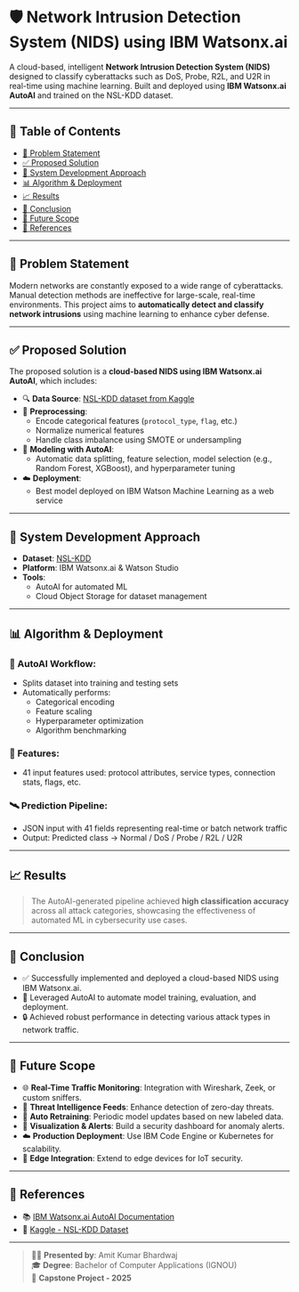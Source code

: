 
# 🛡️ Network Intrusion Detection System (NIDS) using IBM Watsonx.ai

A cloud-based, intelligent **Network Intrusion Detection System (NIDS)** designed to classify cyberattacks such as DoS, Probe, R2L, and U2R in real-time using machine learning. Built and deployed using **IBM Watsonx.ai AutoAI** and trained on the NSL-KDD dataset.

---

## 📌 Table of Contents

- [🚨 Problem Statement](#-problem-statement)
- [✅ Proposed Solution](#-proposed-solution)
- [🧠 System Development Approach](#-system-development-approach)
- [📊 Algorithm & Deployment](#-algorithm--deployment)
- [📈 Results](#-results)
- [📌 Conclusion](#-conclusion)
- [🔮 Future Scope](#-future-scope)
- [🔗 References](#-references)

---

## 🚨 Problem Statement

Modern networks are constantly exposed to a wide range of cyberattacks. Manual detection methods are ineffective for large-scale, real-time environments. This project aims to **automatically detect and classify network intrusions** using machine learning to enhance cyber defense.

---

## ✅ Proposed Solution

The proposed solution is a **cloud-based NIDS using IBM Watsonx.ai AutoAI**, which includes:

- 🔍 **Data Source**: [NSL-KDD dataset from Kaggle](https://www.kaggle.com/datasets/sampadab17/network-intrusion-detection)
- 🧹 **Preprocessing**:
  - Encode categorical features (`protocol_type`, `flag`, etc.)
  - Normalize numerical features
  - Handle class imbalance using SMOTE or undersampling
- 🤖 **Modeling with AutoAI**:
  - Automatic data splitting, feature selection, model selection (e.g., Random Forest, XGBoost), and hyperparameter tuning
- ☁️ **Deployment**:
  - Best model deployed on IBM Watson Machine Learning as a web service

---

## 🧠 System Development Approach

- **Dataset**: [NSL-KDD](https://www.kaggle.com/datasets/sampadab17/network-intrusion-detection)
- **Platform**: IBM Watsonx.ai & Watson Studio
- **Tools**:
  - AutoAI for automated ML
  - Cloud Object Storage for dataset management

---

## 📊 Algorithm & Deployment

### 🧪 AutoAI Workflow:
- Splits dataset into training and testing sets
- Automatically performs:
  - Categorical encoding
  - Feature scaling
  - Hyperparameter optimization
  - Algorithm benchmarking

### 🔧 Features:
- 41 input features used: protocol attributes, service types, connection stats, flags, etc.

### 🛰️ Prediction Pipeline:
- JSON input with 41 fields representing real-time or batch network traffic
- Output: Predicted class → Normal / DoS / Probe / R2L / U2R

---

## 📈 Results

> The AutoAI-generated pipeline achieved **high classification accuracy** across all attack categories, showcasing the effectiveness of automated ML in cybersecurity use cases.

---

## 📌 Conclusion

- ✅ Successfully implemented and deployed a cloud-based NIDS using IBM Watsonx.ai.
- 🚀 Leveraged AutoAI to automate model training, evaluation, and deployment.
- 🔒 Achieved robust performance in detecting various attack types in network traffic.

---

## 🔮 Future Scope

- 🌐 **Real-Time Traffic Monitoring**: Integration with Wireshark, Zeek, or custom sniffers.
- 📡 **Threat Intelligence Feeds**: Enhance detection of zero-day threats.
- 🔁 **Auto Retraining**: Periodic model updates based on new labeled data.
- 🧩 **Visualization & Alerts**: Build a security dashboard for anomaly alerts.
- ☁️ **Production Deployment**: Use IBM Code Engine or Kubernetes for scalability.
- 📱 **Edge Integration**: Extend to edge devices for IoT security.

---

## 🔗 References

- 📚 [IBM Watsonx.ai AutoAI Documentation](https://dataplatform.cloud.ibm.com/docs/content/wsj/autoai/)
- 📁 [Kaggle - NSL-KDD Dataset](https://www.kaggle.com/datasets/sampadab17/network-intrusion-detection)

---

> 🧑‍💻 **Presented by**: Amit Kumar Bhardwaj  
> 🎓 **Degree**: Bachelor of Computer Applications (IGNOU)  
> 📅 **Capstone Project - 2025**
